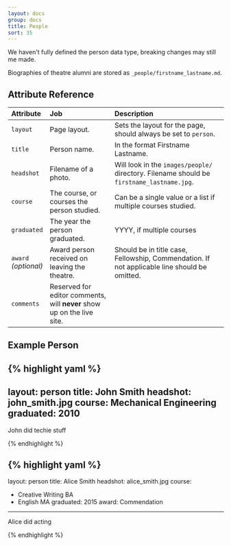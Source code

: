 ```yaml
---
layout: docs
group: docs
title: People
sort: 35
---
```


<div class="box-warning">
  <i class="fa fa-exclamation-triangle"></i> We haven't fully defined the person data type, breaking changes may still me made.
</div>

Biographies of theatre alumni are stored as `_people/firstname_lastname.md`.

## <i class="fa fa-tags"></i> Attribute Reference

| Attribute | Job | Description |
|:-|:-|:-|
| `layout` | Page layout. | Sets the layout for the page, should always be set to `person`. |
| `title` | Person name. | In the format Firstname Lastname. |
| `headshot` | Filename of a photo. | Will look in the `images/people/` directory. Filename should be `firstname_lastname.jpg`. |
| `course` | The course, or courses the person studied. | Can be a single value or a list if multiple courses studied. |
| `graduated` | The year the person graduated. | YYYY, if multiple courses |
| `award`<br />*(optional)* | Award person received on leaving the theatre. | Should be in title case, Fellowship, Commendation. If not applicable line should be omitted. |
| `comments` | Reserved for editor comments, will **never** show up on the live site. |


## <i class="octicon octicon-code"></i> Example Person

{% highlight yaml %}
---
layout: person
title: John Smith
headshot: john_smith.jpg
course: Mechanical Engineering
graduated: 2010
---

John did techie stuff

{% endhighlight %}

{% highlight yaml %}
---
layout: person
title: Alice Smith
headshot: alice_smith.jpg
course:
  - Creative Writing BA
  - English MA
graduated: 2015
award: Commendation
---

Alice did acting

{% endhighlight %}
